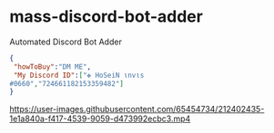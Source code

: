 # mass-discord-bot-adder
Automated Discord Bot Adder

 ```json
{
  "howToBuy":"DM ME",
  "My Discord ID":["✥ HoSeiN ιnvιѕ
#0660","724661182153359482"]
}
```

https://user-images.githubusercontent.com/65454734/212402435-1e1a840a-f417-4539-9059-d473992ecbc3.mp4

